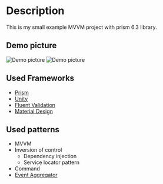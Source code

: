 # Description

This is my small example MVVM project with prism 6.3 library.

## Demo picture

![Demo picture](https://github.com/MiroslavMikus/Exercise.WPF/blob/master/Prism/Exercise.Prism.UserApp/pic/Prism_with_Metro.png)
![Demo picture](https://github.com/MiroslavMikus/Exercise.WPF/blob/master/Prism/Exercise.Prism.UserApp/pic/Prism_with_Metro_01.png)
## Used Frameworks

- [Prism](https://github.com/PrismLibrary)
- [Unity](https://www.nuget.org/packages/Unity/)
- [Fluent Validation](https://github.com/JeremySkinner/FluentValidation)
- [Material Design](http://materialdesigninxaml.net/)

## Used patterns

- MVVM
- Inversion of control
  - Dependency injection
  - Service locator pattern
- Command
- [Event Aggregator](https://msdn.microsoft.com/en-us/library/ff921122.aspx)
